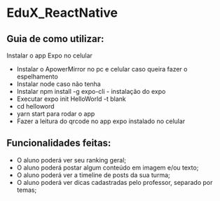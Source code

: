 # EduX_ReactNative
## Guia de como utilizar:

Instalar o app Expo no celular
 - Instalar o  ApowerMirror no pc e celular caso queira fazer o espelhamento
 - Instalar node caso não tenha
 - Instalar npm install -g expo-cli - instalação do expo
 - Executar expo init HelloWorld -t blank
- cd helloword
-  yarn start para rodar o app
- Fazer a leitura do qrcode no app expo instalado no celular


## Funcionalidades feitas:
- O aluno poderá ver seu ranking geral;
- O aluno poderá postar algum conteúdo em imagem e/ou texto;
- O aluno poderá ver a timeline de posts da sua turma;
- O aluno poderá ver dicas cadastradas pelo professor, separado por temas;
